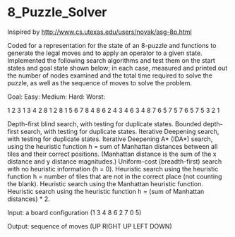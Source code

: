 8_Puzzle_Solver
===============
Inspired by http://www.cs.utexas.edu/users/novak/asg-8p.html

Coded for a representation for the state of an 8-puzzle and functions to generate the legal moves and to apply an operator to
a given state. Implemented the following search algorithms and test them on the start states and goal state shown below; 
in each case, measured and printed out the number of nodes examined and the total time required to solve the puzzle, 
as well as the sequence of moves to solve the problem.

Goal:        Easy:        Medium:        Hard:        Worst:

1 2 3        1 3 4        2 8 1          2 8 1        5 6 7
8   4        8 6 2          4 3          4 6 3        4   8
7 6 5        7   5        7 6 5            7 5        3 2 1

Depth-first blind search, with testing for duplicate states.
Bounded depth-first search, with testing for duplicate states.
Iterative Deepening search, with testing for duplicate states.
Iterative Deepening A* (IDA*) search, using the heuristic function h = sum of Manhattan distances between all tiles and 
their correct positions. (Manhattan distance is the sum of the x distance and y distance magnitudes.)
Uniform-cost (breadth-first) search with no heuristic information (h = 0).
Heuristic search using the heuristic function h = number of tiles that are not in the correct place (not counting the blank).
Heuristic search using the Manhattan heuristic function.
Heuristic search using the heuristic function h = (sum of Manhattan distances) * 2.

Input: a board configuration
(1 3 4 8 6 2 7 0 5)

Output: sequence of moves
(UP RIGHT UP LEFT DOWN)



